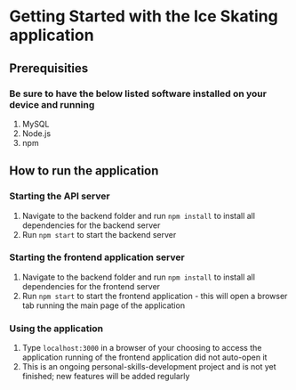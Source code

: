 # Getting Started with the Ice Skating application

## Prerequisities

### Be sure to have the below listed software installed on your device and running
1. MySQL
2. Node.js
3. npm


## How to run the application

### Starting the API server

1. Navigate to the backend folder and run `npm install` to install all dependencies for the backend server
2. Run `npm start` to start the backend server

### Starting the frontend application server

1. Navigate to the backend folder and run `npm install` to install all dependencies for the frontend server
2. Run `npm start` to start the frontend application - this will open a browser tab running the main page of the application

### Using the application

1. Type `localhost:3000` in a browser of your choosing to access the application running of the frontend application did not auto-open it
2. This is an ongoing personal-skills-development project and is not yet finished; new features will be added regularly

